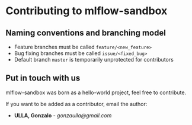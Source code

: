 # Contributing to mlflow-sandbox

## Naming conventions and branching model

* Feature branches must be called `feature/<new_feature>`
* Bug fixing branches must be called `issue/<fixed_bug>`
* Default branch `master` is temporarily unprotected for contributors

## Put in touch with us

mlflow-sandbox was born as a hello-world project, feel free to contribute.

If you want to be added as a contributor, email the author:

* **ULLA, Gonzalo** - _gonzaulla@gmail.com_

